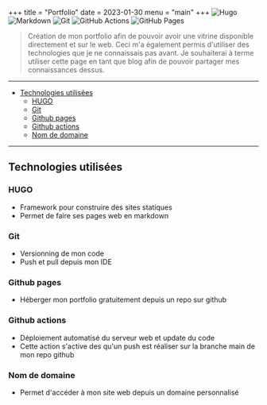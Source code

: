 +++
title = "Portfolio"
date = 2023-01-30
menu = "main"
+++
![Hugo](https://img.shields.io/badge/hugo-FF4088.svg?style=for-the-badge&logo=hugo&logoColor=white) ![Markdown](https://img.shields.io/badge/markdown-%23000000.svg?style=for-the-badge&logo=markdown&logoColor=white) ![Git](https://img.shields.io/badge/git-%23F05033.svg?style=for-the-badge&logo=git&logoColor=white) ![GitHub Actions](https://img.shields.io/badge/github%20actions-%232671E5.svg?style=for-the-badge&logo=githubactions&logoColor=white) ![GitHub Pages](https://img.shields.io/badge/github%20pages-222222.svg?style=for-the-badge&logo=githubpages&logoColor=white)

> Création de mon portfolio afin de pouvoir avoir une vitrine disponible directement et sur le web. Ceci m'a également permis d'utiliser des technologies que je ne connaissais pas avant. Je souhaiterai à terme utiliser cette page en tant que blog afin de pouvoir partager mes connaissances dessus.

<!--more-->
---

- [Technologies utilisées](#technologies-utilisées)
  - [HUGO](#hugo)
  - [Git](#git)
  - [Github pages](#github-pages)
  - [Github actions](#github-actions)
  - [Nom de domaine](#nom-de-domaine)

---

## Technologies utilisées

### HUGO

- Framework pour construire des sites statiques
- Permet de faire ses pages web en markdown

### Git

- Versionning de mon code
- Push et pull depuis mon IDE

### Github pages

- Héberger mon portfolio gratuitement depuis un repo sur github

### Github actions

- Déploiement automatisé du serveur web et update du code
- Cette action s'active des qu'un push est réaliser sur la branche main de mon repo github

### Nom de domaine

- Permet d'accéder à mon site web depuis un domaine personnalisé
